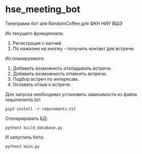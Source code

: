 # hse_meeting_bot
Телеграмм бот аля RandomCoffee для ФКН НИУ ВШЭ

Из текущего функционала:

1) Регистрация с капчей
2) По нажатию на кнопку - получить контакт для встречи.

Из планируемого:

1) Добавить возможноть откладывать встречи.
1) Добавить возможность отменять встречи.
3) Подбор встреч по интересам.
4) Оставить отзыв о встрече.

Для запуска необходимо установить зависимости из файла requirements.txt:

```
pip3 install -r requrements.txt
```

Сгенерировать БД:
```
python3 build_database.py
```

И запустить бота:

```
python3 main.py
```